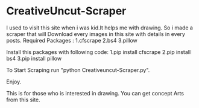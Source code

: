 # CreativeUncut-Scraper
I used to visit this site when i was kid.It helps me with drawing. So i made a scraper that will Download every images in this site with details in every posts.
Required Packages :
  1.cfscrape
  2.bs4
  3.pillow
  
Install this packages with following code:
  1.pip install cfscrape
  2.pip install bs4
  3.pip install pillow
  
To Start Scraping run "python Creativeuncut-Scraper.py".

Enjoy.

This is for those who is interested in drawing.
You can get concept Arts from this site.
